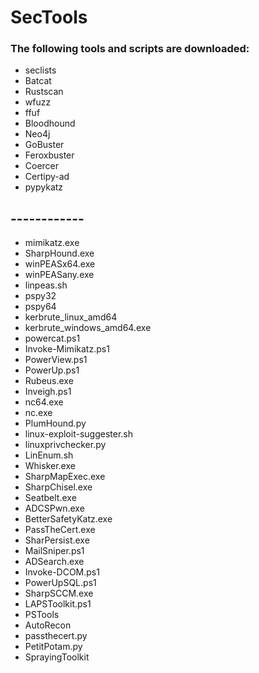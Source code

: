 # SecTools

### The following tools and scripts are downloaded:

* seclists
* Batcat
* Rustscan
* wfuzz
* ffuf
* Bloodhound
* Neo4j
* GoBuster
* Feroxbuster
* Coercer
* Certipy-ad
* pypykatz
## ------------
* mimikatz.exe
* SharpHound.exe
* winPEASx64.exe
* winPEASany.exe
* linpeas.sh
* pspy32
* pspy64
* kerbrute_linux_amd64
* kerbrute_windows_amd64.exe
* powercat.ps1
* Invoke-Mimikatz.ps1
* PowerView.ps1
* PowerUp.ps1
* Rubeus.exe
* Inveigh.ps1
* nc64.exe
* nc.exe
* PlumHound.py
* linux-exploit-suggester.sh
* linuxprivchecker.py
* LinEnum.sh
* Whisker.exe
* SharpMapExec.exe
* SharpChisel.exe
* Seatbelt.exe
* ADCSPwn.exe
* BetterSafetyKatz.exe
* PassTheCert.exe
* SharPersist.exe
* MailSniper.ps1
* ADSearch.exe
* Invoke-DCOM.ps1
* PowerUpSQL.ps1
* SharpSCCM.exe
* LAPSToolkit.ps1
* PSTools
* AutoRecon
* passthecert.py
* PetitPotam.py
* SprayingToolkit
